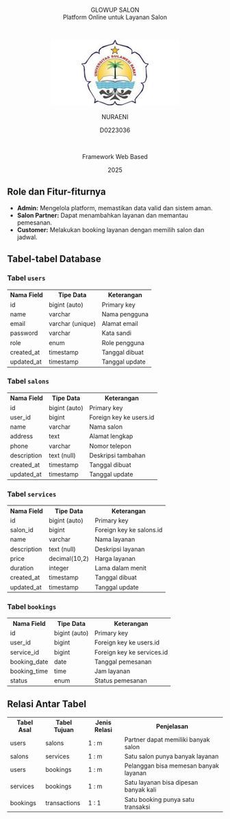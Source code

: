 <!DOCTYPE html>
<html lang="id">
<head>
  <meta charset="UTF-8">
  <meta name="viewport" content="width=device-width, initial-scale=1">
  
</head>
<body>
<p align="center" style="margin-bottom: 0px;">GLOWUP SALON</p>
<p align="center" style="margin-top: 0;">Platform Online untuk Layanan Salon</p></br>

<p align="center">
  <img src="unsulbar.jpeg" width="300" alt="Deskripsi gambar" />
</p>

<p align="center">NURAENI</p>
<p align="center">D0223036</p></br>
<p align="center">Framework Web Based</p>
<p align="center">2025</p>

  <h2>Role dan Fitur-fiturnya</h2>
  <ul>
    <li><strong>Admin:</strong> Mengelola platform, memastikan data valid dan sistem aman.</li>
    <li><strong>Salon Partner:</strong> Dapat menambahkan layanan dan memantau pemesanan.</li>
    <li><strong>Customer:</strong> Melakukan booking layanan dengan memilih salon dan jadwal.</li>
  </ul>

  <h2>Tabel-tabel Database</h2>

  <h3>Tabel <code>users</code></h3>
  <table>
    <tr><th>Nama Field</th><th>Tipe Data</th><th>Keterangan</th></tr>
    <tr><td>id</td><td>bigint (auto)</td><td>Primary key</td></tr>
    <tr><td>name</td><td>varchar</td><td>Nama pengguna</td></tr>
    <tr><td>email</td><td>varchar (unique)</td><td>Alamat email</td></tr>
    <tr><td>password</td><td>varchar</td><td>Kata sandi</td></tr>
    <tr><td>role</td><td>enum</td><td>Role pengguna</td></tr>
    <tr><td>created_at</td><td>timestamp</td><td>Tanggal dibuat</td></tr>
    <tr><td>updated_at</td><td>timestamp</td><td>Tanggal update</td></tr>
  </table>

  <h3>Tabel <code>salons</code></h3>
  <table>
    <tr><th>Nama Field</th><th>Tipe Data</th><th>Keterangan</th></tr>
    <tr><td>id</td><td>bigint (auto)</td><td>Primary key</td></tr>
    <tr><td>user_id</td><td>bigint</td><td>Foreign key ke users.id</td></tr>
    <tr><td>name</td><td>varchar</td><td>Nama salon</td></tr>
    <tr><td>address</td><td>text</td><td>Alamat lengkap</td></tr>
    <tr><td>phone</td><td>varchar</td><td>Nomor telepon</td></tr>
    <tr><td>description</td><td>text (null)</td><td>Deskripsi tambahan</td></tr>
    <tr><td>created_at</td><td>timestamp</td><td>Tanggal dibuat</td></tr>
    <tr><td>updated_at</td><td>timestamp</td><td>Tanggal update</td></tr>
  </table>

  <h3>Tabel <code>services</code></h3>
  <table>
    <tr><th>Nama Field</th><th>Tipe Data</th><th>Keterangan</th></tr>
    <tr><td>id</td><td>bigint (auto)</td><td>Primary key</td></tr>
    <tr><td>salon_id</td><td>bigint</td><td>Foreign key ke salons.id</td></tr>
    <tr><td>name</td><td>varchar</td><td>Nama layanan</td></tr>
    <tr><td>description</td><td>text (null)</td><td>Deskripsi layanan</td></tr>
    <tr><td>price</td><td>decimal(10,2)</td><td>Harga layanan</td></tr>
    <tr><td>duration</td><td>integer</td><td>Lama dalam menit</td></tr>
    <tr><td>created_at</td><td>timestamp</td><td>Tanggal dibuat</td></tr>
    <tr><td>updated_at</td><td>timestamp</td><td>Tanggal update</td></tr>
  </table>

  <h3>Tabel <code>bookings</code></h3>
  <table>
    <tr><th>Nama Field</th><th>Tipe Data</th><th>Keterangan</th></tr>
    <tr><td>id</td><td>bigint (auto)</td><td>Primary key</td></tr>
    <tr><td>user_id</td><td>bigint</td><td>Foreign key ke users.id</td></tr>
    <tr><td>service_id</td><td>bigint</td><td>Foreign key ke services.id</td></tr>
    <tr><td>booking_date</td><td>date</td><td>Tanggal pemesanan</td></tr>
    <tr><td>booking_time</td><td>time</td><td>Jam layanan</td></tr>
    <tr><td>status</td><td>enum</td><td>Status pemesanan</td></tr>
  </table>

  <h2>Relasi Antar Tabel</h2>
  <table>
    <tr><th>Tabel Asal</th><th>Tabel Tujuan</th><th>Jenis Relasi</th><th>Penjelasan</th></tr>
    <tr><td>users</td><td>salons</td><td>1 : m</td><td>Partner dapat memiliki banyak salon</td></tr>
    <tr><td>salons</td><td>services</td><td>1 : m</td><td>Satu salon punya banyak layanan</td></tr>
    <tr><td>users</td><td>bookings</td><td>1 : m</td><td>Pelanggan bisa memesan banyak layanan</td></tr>
    <tr><td>services</td><td>bookings</td><td>1 : m</td><td>Satu layanan bisa dipesan banyak kali</td></tr>
    <tr><td>bookings</td><td>transactions</td><td>1 : 1</td><td>Satu booking punya satu transaksi</td></tr>
  </table>

</body>
</html>
